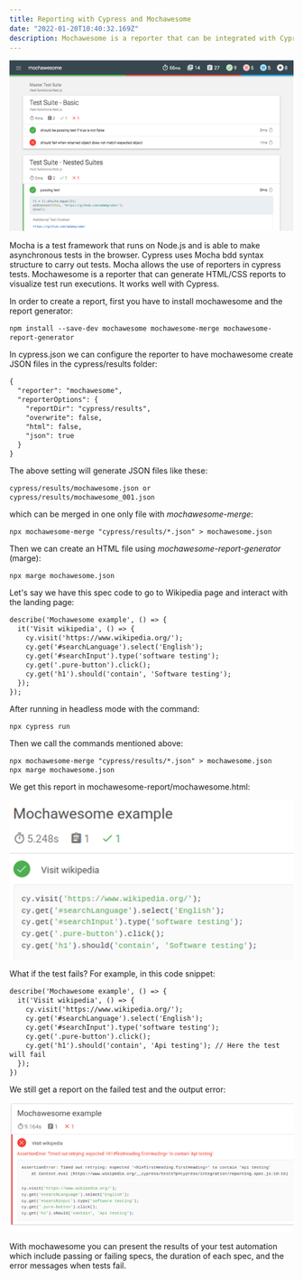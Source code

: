 ```yaml
---
title: Reporting with Cypress and Mochawesome
date: "2022-01-20T10:40:32.169Z"
description: Mochawesome is a reporter that can be integrated with Cypress
---
```


![mochawesome reporter](./mochawesome-featured.png)

Mocha is a test framework that runs on Node.js and is able to make asynchronous tests in the browser. Cypress uses Mocha bdd syntax structure to carry out tests. Mocha allows the use of reporters in cypress tests. Mochawesome is a reporter that can generate HTML/CSS reports to visualize test run executions. It works well with Cypress.

In order to create a report, first you have to install mochawesome and the report generator:

```
npm install --save-dev mochawesome mochawesome-merge mochawesome-report-generator  
```

In cypress.json we can configure the reporter to have mochawesome create JSON files in the cypress/results folder:

```
{
  "reporter": "mochawesome",
  "reporterOptions": {
    "reportDir": "cypress/results",
    "overwrite": false,
    "html": false,
    "json": true
  }
}  
```

The above setting will generate JSON files like these:

```
cypress/results/mochawesome.json or cypress/results/mochawesome_001.json
```

which can be merged in one only file with *mochawesome-merge*:

```
npx mochawesome-merge "cypress/results/*.json" > mochawesome.json
```

Then we can create an HTML file using *mochawesome-report-generator* (marge):

```
npx marge mochawesome.json
```

Let's say we have this spec code to go to Wikipedia page and interact with the landing page:

```
describe('Mochawesome example', () => {
  it('Visit wikipedia', () => {
    cy.visit('https://www.wikipedia.org/');
    cy.get('#searchLanguage').select('English');
    cy.get('#searchInput').type('software testing');
    cy.get('.pure-button').click();
    cy.get('h1').should('contain', 'Software testing');
  });
});
```

After running in headless mode with the command:

```
npx cypress run
```

Then we call the commands mentioned above:

```
npx mochawesome-merge "cypress/results/*.json" > mochawesome.json
npx marge mochawesome.json
```

We get this report in mochawesome-report/mochawesome.html:

![passing test](./mocha-pass-test.png)

What if the test fails? For example, in this code snippet:

```
describe('Mochawesome example', () => {
  it('Visit wikipedia', () => {
    cy.visit('https://www.wikipedia.org/');
    cy.get('#searchLanguage').select('English');
    cy.get('#searchInput').type('software testing');
    cy.get('.pure-button').click();
    cy.get('h1').should('contain', 'Api testing'); // Here the test will fail
  });
})
```

We still get a report on the failed test and the output error:

![failing test](./mocha-fail-test.png)

With mochawesome you can present the results of your test automation which include passing or failing specs, the duration of each spec, and the error messages when tests fail. 